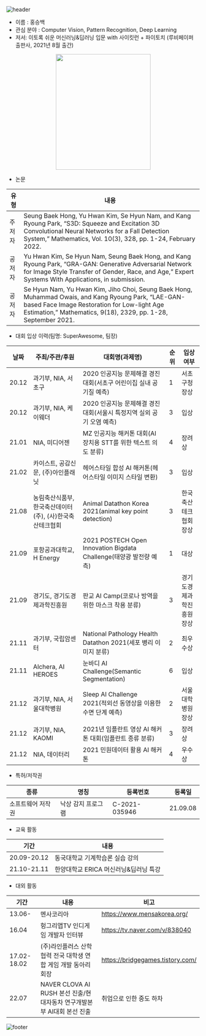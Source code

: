 ![header](https://capsule-render.vercel.app/api?type=waving&&color=gradient&height=80&section=header&fontSize=90)

- 이름 : 홍승백
- 관심 분야 : Computer Vision, Pattern Recognition, Deep Learning
- 저서: 이토록 쉬운 머신러닝&딥러닝 입문 with 사이킷런 + 파이토치 (루비페이퍼 출판사, 2021년 8월 출간)
<div align="center">
  <img src="https://user-images.githubusercontent.com/30026090/130721880-2fc88b56-51d0-46a1-9a02-5d99903f5e4c.png"  width="247" height="302">  
</div>

- 논문

|유형|내용|
|--|-|
|주저자|Seung Baek Hong, Yu Hwan Kim, Se Hyun Nam, and Kang Ryoung Park, “S3D: Squeeze and Excitation 3D Convolutional Neural Networks for a Fall Detection System,” Mathematics, Vol. 10(3), 328, pp. 1-24, February 2022.|
|공저자|Yu Hwan Kim, Se Hyun Nam, Seung Baek Hong, and Kang Ryoung Park, “GRA-GAN: Generative Adversarial Network for Image Style Transfer of Gender, Race, and Age,” Expert Systems With Applications, in submission.|
|공저자|Se Hyun Nam, Yu Hwan Kim, Jiho Choi, Seung Baek Hong, Muhammad Owais, and Kang Ryoung Park, “LAE-GAN-based Face Image Restoration for Low-light Age Estimation,” Mathematics, 9(18), 2329, pp. 1-28, September 2021.|

- 대회 입상 이력(팀명: SuperAwesome, 팀장)

|날짜|주최/주관/후원|대회명(과제명)|순위|입상여부|
|-|-|-|--|-|
|20.12|과기부, NIA, 서초구|2020 인공지능 문제해결 경진대회(서초구 어린이집 실내 공기질 예측)|1|서초구청장상|
|20.12|과기부, NIA, 케이웨더|2020 인공지능 문제해결 경진대회(서울시 특정지역 실외 공기 오염 예측)|3|입상|
|21.01|NIA, 미디어젠|MZ 인공지능 해커톤 대회(AI 장치용 STT를 위한 텍스트 의도 분류)|4|장려상|
|21.02|카이스트, 공감신문, (주)아인플래닛|헤어스타일 합성 AI 해커톤(헤어스타일 이미지 스타일 변환)|3|입상|
|21.08|농림축산식품부, 한국축산데이터(주), (사)한국축산테크협회|Animal Datathon Korea 2021(animal key point detection)|3|한국축산테크협회장상|
|21.09|포항공과대학교, H Energy|2021 POSTECH Open Innovation Bigdata Challenge(태양광 발전량 예측)|1|대상|
|21.09|경기도, 경기도경제과학진흥원|판교 AI Camp(코로나 방역을 위한 마스크 착용 분류)|3|경기도경제과학진흥원장상|
|21.11|과기부, 국립암센터|National Pathology Health Datathon 2021(세포 병리 이미지 분류)|2|최우수상|
|21.11|Alchera, AI HEROES|눈바디 AI Challenge(Semantic Segmentation)|6|입상|
|21.12|과기부, NIA, 서울대학병원|Sleep AI Challenge 2021(적외선 동영상을 이용한 수면 단계 예측)|2|서울대학병원장상|
|21.12|과기부, NIA, KAOMI|2021년 임플란트 영상 AI 해커톤 대회(임플란트 종류 분류)|3|장려상|
|21.12|NIA, 데이터리|2021 민원데이터 활용 AI 해커톤|4|우수상|

- 특허/저작권

|종류|명칭|등록번호|등록일|
|-|-|-|-|
|소프트웨어 저작권|낙상 감지 프로그램|C-2021-035946|21.09.08|

- 교육 활동

|기간|내용|
|-|-|
|20.09-20.12|동국대학교 기계학습론 실습 강의|
|21.10-21.11|한양대학교 ERICA 머신러닝&딥러닝 특강|

- 대외 활동

|기간|내용|비고|
|-|-|-|
|13.06-|멘사코리아|https://www.mensakorea.org/|
|16.04|헝그리앱TV 인디게임 개발자 인터뷰|https://tv.naver.com/v/838040|
|17.02-18.02|(주)라인플러스 산학협력 전국 대학생 연합 게임 개발 동아리 회장|https://bridgegames.tistory.com/|
|22.07|NAVER CLOVA AI RUSH 본선 진출/현대자동차 연구개발본부 AI대회 본선 진출|취업으로 인한 중도 하차|

![footer](https://capsule-render.vercel.app/api?type=waving&&color=gradient&height=80&section=footer&fontSize=90)


